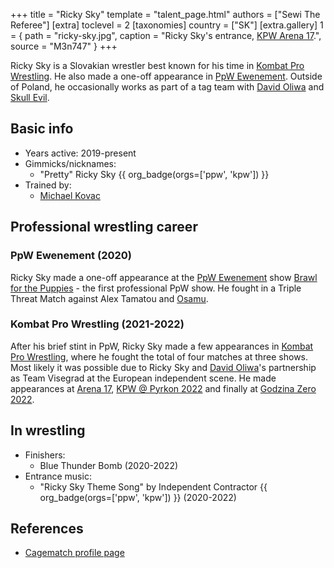+++
title = "Ricky Sky"
template = "talent_page.html"
authors = ["Sewi The Referee"]
[extra]
toclevel = 2
[taxonomies]
country = ["SK"]
[extra.gallery]
1 = { path = "ricky-sky.jpg", caption = "Ricky Sky's entrance, [KPW Arena 17](@/e/kpw/2021-08-21-kpw-arena-17-odrodzenie.md).", source = "M3n747" }
+++

Ricky Sky is a Slovakian wrestler best known for his time in [Kombat Pro Wrestling](@/o/kpw.md). He also made a one-off appearance in [PpW Ewenement](@/o/ppw.md). Outside of Poland, he occasionally works as part of a tag team with [David Oliwa](@/w/david-oliwa.md) and [Skull Evil](@/w/skull-evil.md).

## Basic info

* Years active: 2019-present
* Gimmicks/nicknames:
  - "Pretty" Ricky Sky {{ org_badge(orgs=['ppw', 'kpw']) }}
* Trained by:
  - [Michael Kovac](@/w/michael-kovac.md)

## Professional wrestling career

### PpW Ewenement (2020)

Ricky Sky made a one-off appearance at the [PpW Ewenement](@/o/ppw.md) show [Brawl for the Puppies](@/e/ppw/2020-02-15-ppw-brawl-for-the-puppies.md) - the first professional PpW show. He fought in a Triple Threat Match against Alex Tamatou and [Osamu](@/w/osamu.md).

### Kombat Pro Wrestling (2021-2022)

After his brief stint in PpW, Ricky Sky made a few appearances in [Kombat Pro Wrestling](@/o/kpw.md), where he fought the total of four matches at three shows. Most likely it was possible due to Ricky Sky and [David Oliwa](@/w/david-oliwa.md)'s partnership as Team Visegrad at the European independent scene. He made appearances at [Arena 17](@/e/kpw/2021-08-21-kpw-arena-17-odrodzenie.md), [KPW @ Pyrkon 2022](@/e/kpw/2022-06-18-kpw-pyrkon-2022.md) and finally at [Godzina Zero 2022](@/e/kpw/2022-09-17-kpw-godzina-zero-2022.md).

## In wrestling

* Finishers:
  - Blue Thunder Bomb (2020-2022)
* Entrance music:
  - "Ricky Sky Theme Song" by Independent Contractor
    {{ org_badge(orgs=['ppw', 'kpw']) }} (2020-2022)

## References

* [Cagematch profile page](https://www.cagematch.net/?id=2&nr=24379)

